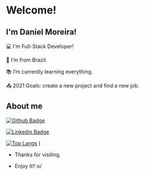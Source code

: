 # Welcome!

 

## I'm Daniel Moreira!

 

:computer: I'm Full-Stack Developer!

:house_with_garden: I’m from Brazil.

:books: I’m currently learning everything.

:outbox_tray: 2021 Goals: create a new project and find a new job.

 

## About me

[![Github Badge](https://img.shields.io/badge/-Github-000?style=flat-square&logo=Github&logoColor=white&link=https://github.com/danielgmoreira)](https://github.com/danielgmoreira)

[![Linkedin Badge](https://img.shields.io/badge/-LinkedIn-blue?style=flat-square&logo=Linkedin&logoColor=white&link=https://www.linkedin.com/in/danielgmoreira/)](https://www.linkedin.com/in/danielgmoreira/)

[![Top Langs](https://github-readme-stats.vercel.app/api/top-langs/?username=danielgmoreira&layout=compact&langs_count=4)](https://github.com/danielgmoreira/github-readme-stats)
)




- Thanks for visiting.

- Enjoy it!! o/
